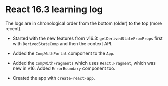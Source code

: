 # React 16.3 learning log

The logs are in chronological order from the bottom (older) to the top (more recent).

- Started with the new features from v16.3: `getDerivedStateFromProps` first with `DerivedStateComp` and then the context API.

- Added the `CompWithPortal` component to the `App`.

- Added the `CompWithFragments` which uses `React.Fragment`, which was new in v16. Added `ErrorBoundary` component too.

- Created the app with `create-react-app`.
